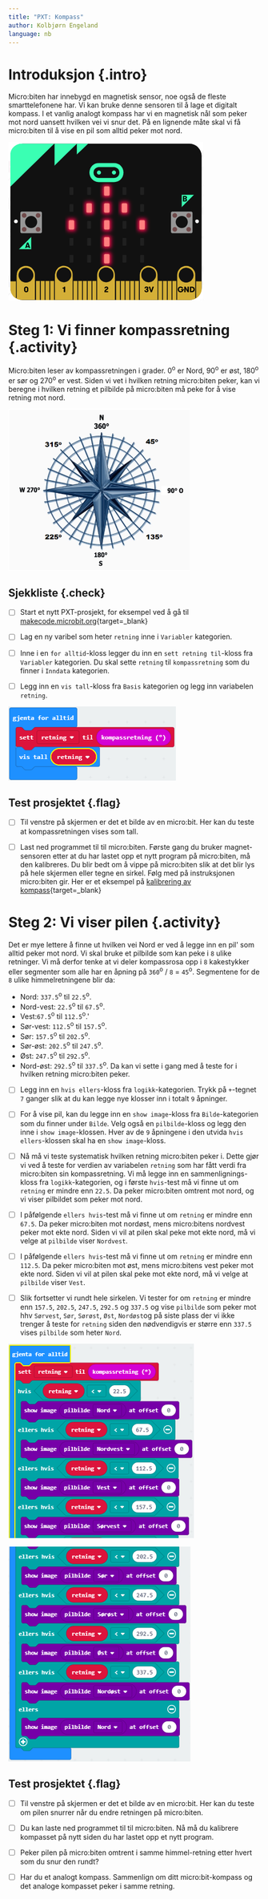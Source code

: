 ```yaml
---
title: "PXT: Kompass"
author: Kolbjørn Engeland
language: nb
---
```



# Introduksjon {.intro}

Micro:biten har innebygd en magnetisk sensor, noe også de fleste 
smarttelefonene har. Vi kan bruke denne sensoren til å lage et digitalt
kompass. I et vanlig analogt kompass har vi en magnetisk nål som peker
mot nord uansett hvilken vei vi snur det. På en lignende måte skal vi få 
micro:biten til å vise en pil som alltid peker mot nord.

![Bilde av en microbit som viser en pil](pil.png)


# Steg 1: Vi finner kompassretning {.activity}

Micro:biten leser av kompassretningen i grader. 0<sup>o</sup> er Nord, 
90<sup>o</sup> er øst, 180<sup>o</sup> er sør og 270<sup>o</sup> er vest. 
Siden vi vet i hvilken retning micro:biten peker, kan vi beregne 
i hvilken retning et pilbilde på micro:biten må peke for å vise retning mot 
nord.

![Bilde av en kompassrose](kompassrose.png)

## Sjekkliste {.check}

- [ ] Start et nytt PXT-prosjekt, for eksempel ved å gå til
  [makecode.microbit.org](https://makecode.microbit.org/?lang=no){target=_blank}

- [ ] Lag en ny varibel som heter `retning` inne i `Variabler` kategorien.

- [ ] Inne i en `for alltid`-kloss legger du inn en `sett retning til`-kloss 
fra `Variabler` kategorien. Du skal sette `retning` til `kompassretning` som 
du finner i `Inndata` kategorien.

- [ ] Legg inn en `vis tall`-kloss fra `Basis` kategorien og legg inn 
variabelen `retning`.

![Bilde som koden som viser kompassretning som tall](kompass_skript_v1.png)

## Test prosjektet {.flag}

- [ ] Til venstre på skjermen er det et bilde av en micro:bit. Her 
kan du teste at kompassretningen vises som tall.

- [ ] Last ned programmet til til micro:biten. Første gang du bruker 
magnet-sensoren etter at du har lastet opp et nytt program på micro:biten, 
må den kalibreres. Du blir bedt om å vippe på micro:biten slik at det blir 
lys på hele skjermen eller tegne en sirkel. Følg med på instruksjonen 
micro:biten gir. Her er et eksempel på 
  [kalibrering av kompass](https://dzwonsemrish7.cloudfront.net/items/3e0K2a0V3p0q1z1T352Y/compass%20calibration.mp4){target=_blank}


# Steg 2: Vi viser pilen {.activity}

Det er mye lettere å finne ut hvilken vei Nord er ved å legge inn en pil'
som alltid peker mot nord. Vi skal bruke et pilbilde som kan peke i `8` 
ulike retninger. Vi må derfor tenke at vi deler kompassrosa opp i `8` 
kakestykker eller segmenter som alle har en åpning på 
`360`<sup>o</sup> / `8` = `45`<sup>o</sup>. Segmentene for de `8` ulike 
himmelretningene blir da:
* Nord: `337.5`<sup>o</sup> til `22.5`<sup>o</sup>. 
* Nord-vest: `22.5`<sup>o</sup> til `67.5`<sup>o</sup>. 
* Vest:`67.5`<sup>o</sup> til `112.5`<sup>o</sup>.'
* Sør-vest: `112.5`<sup>o</sup> til `157.5`<sup>o</sup>. 
* Sør: `157.5`<sup>o</sup> til `202.5`<sup>o</sup>. 
* Sør-øst: `202.5`<sup>o</sup> til `247.5`<sup>o</sup>.
* Øst: `247.5`<sup>o</sup> til `292.5`<sup>o</sup>. 
* Nord-øst: `292.5`<sup>o</sup> til `337.5`<sup>o</sup>.
Da kan vi sette i gang med å teste for i hvilken retning micro:biten peker.

- [ ] Legg inn en `hvis ellers`-kloss fra `logikk`-kategorien. Trykk på 
`+`-tegnet `7` ganger slik at du kan legge nye klosser inn i totalt `9` 
åpninger. 

- [ ] For å vise pil, kan du legge inn en `show image`-kloss fra 
`Bilde`-kategorien som du finner under `Bilde`. Velg også en
`pilbilde`-kloss og legg den inne i `show image`-klossen. Hver av de `9` 
åpningene i den utvida `hvis ellers`-klossen skal ha en `show image`-kloss.

- [ ] Nå må vi teste systematisk hvilken retning micro:biten peker i. Dette 
gjør vi ved å teste for verdien av variabelen `retning` som har fått verdi 
fra micro:biten sin kompassretning. Vi må legge inn en sammenlignings-kloss
fra `logikk`-kategorien, og i første `hvis`-test må vi finne ut om `retning` 
er mindre enn `22.5`. Da peker micro:biten omtrent mot nord, og vi viser 
pilbildet som peker mot nord. 

- [ ] I påfølgende `ellers hvis`-test må vi finne ut om `retning` er mindre enn 
`67.5`. Da peker micro:biten mot nordøst, mens micro:bitens nordvest peker mot
ekte nord. Siden vi vil at pilen skal peke mot ekte nord, må vi velge at 
`pilbilde` viser `Nordvest`. 

- [ ] I påfølgende `ellers hvis`-test må vi finne ut om `retning` er mindre 
enn `112.5`. Da peker micro:biten mot øst, mens micro:bitens vest peker mot
ekte nord. Siden vi vil at pilen skal peke mot ekte nord, må vi velge at 
`pilbilde` viser `Vest`. 

- [ ] Slik fortsetter vi rundt hele sirkelen. Vi tester for om `retning` er 
mindre enn `157.5`, `202.5`, `247.5`, `292.5` og `337.5` og vise `pilbilde` 
som peker mot hhv  `Sørvest`, `Sør`, `Sørøst`, `Øst`, `Nordøst`og på siste 
plass der vi ikke trenger å teste for `retning` siden den nødvendigvis er 
større enn `337.5` vises `pilbilde` som heter `Nord`.

![Bilde som koden der pil peker mot ekte nord](kompass_skript_v2_1.png)

![Bilde som koden der pil peker mot ekte nord](kompass_skript_v2_2.png)

## Test prosjektet {.flag}

- [ ] Til venstre på skjermen er det et bilde av en micro:bit. Her 
kan du teste om pilen snurrer når du endre retningen på micro:biten.

- [ ] Du kan laste ned programmet til til micro:biten. Nå må du kalibrere 
kompasset på nytt siden du har lastet opp et nytt program.

- [ ] Peker pilen på micro:biten omtrent i samme himmel-retning etter hvert 
som du snur den rundt? 

- [ ] Har du et analogt kompass. Sammenlign om ditt micro:bit-kompass og det 
analoge kompasset peker i samme retning.
